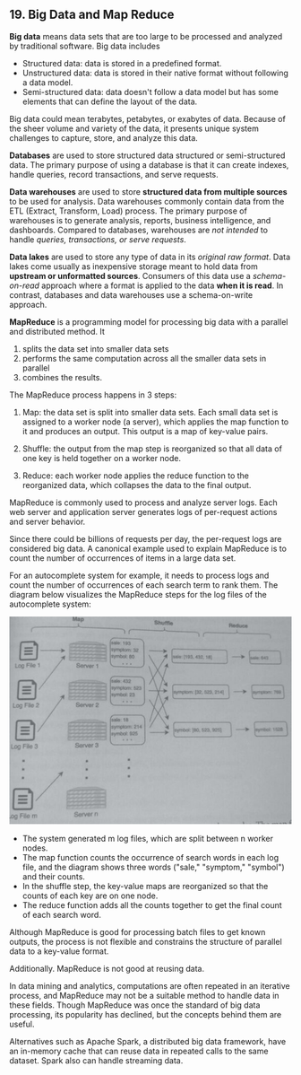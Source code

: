 ## 19. Big Data and Map Reduce

**Big data** means data sets that are too large to be processed and analyzed by traditional
software. Big data includes

* Structured data: data is stored in a predefined format.
* Unstructured data: data is stored in their native format without following a data model.
* Semi-structured data: data doesn't follow a data model but has some elements that can define
  the layout of the data.

Big data could mean terabytes, petabytes, or exabytes of data. Because of the sheer volume and
variety of the data, it presents unique system challenges to capture, store, and analyze this data.

**Databases** are used to store structured data structured or semi-structured data. The primary
purpose of using a database is that it can create indexes, handle queries, record transactions,
and serve requests.

**Data warehouses** are used to store **structured data from multiple sources** to be used for
analysis. Data warehouses commonly contain data from the ETL (Extract, Transform, Load)
process. The primary purpose of warehouses is to generate analysis, reports, business
intelligence, and dashboards. Compared to databases, warehouses are *not intended* to handle
*queries, transactions, or serve requests*.

**Data lakes** are used to store any type of data in its *original raw format*. Data lakes come
usually as inexpensive storage meant to hold data from **upstream or unformatted sources**.
Consumers of this data use a *schema-on-read* approach where a format is applied to the data
**when it is read**. In contrast, databases and data warehouses use a schema-on-write approach.

**MapReduce** is a programming model for processing big data with a parallel and distributed
method. It
1. splits the data set into smaller data sets
2. performs the same computation across all the smaller data sets in parallel
3. combines the results.

The MapReduce process happens in 3 steps:

1. Map: the data set is split into smaller data sets. Each small data set is assigned to a
worker node (a server), which applies the map function to it and produces an output.
This output is a map of key-value pairs.

2. Shuffle: the output from the map step is reorganized so that all data of one key is held
   together on a worker node.
3. Reduce: each worker node applies the reduce function to the reorganized data, which
   collapses the data to the final output.

MapReduce is commonly used to process and analyze server logs. Each web
server and application server generates logs of per-request actions and server behavior.

Since there could be billions of requests per day, the per-request logs are considered big data. A
canonical example used to explain MapReduce is to count the number of occurrences of items
in a large data set.

For an autocomplete system for example, it needs to process logs and count the number of occurrences
of each search term to rank them. The diagram below visualizes the MapReduce steps for the log files
of the autocomplete system:

![](../imgs/0052.jpg)

* The system generated m log files, which are split between n worker nodes.
* The map function counts the occurrence of search words in each log file, and the diagram shows
  three words ("sale," "symptom," "symbol") and their counts.
* In the shuffle step, the key-value maps are reorganized so that the counts of each key are on
  one node.
* The reduce function adds all the counts together to get the final count of each search word.

Although MapReduce is good for processing batch files to get known outputs, the process is
not flexible and constrains the structure of parallel data to a key-value format.

Additionally. MapReduce is not good at reusing data.

In data mining and analytics, computations are often repeated in an iterative process, and
MapReduce may not be a suitable method to handle data in these fields. Though MapReduce was once the
standard of big data processing, its popularity has declined, but the concepts behind them are useful.

Alternatives such as Apache Spark, a distributed big data framework, have an in-memory cache that can
reuse data in repeated calls to the same dataset. Spark also can handle streaming data.
